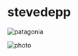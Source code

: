 # stevedepp


![patagonia](https://user-images.githubusercontent.com/38410965/112503788-98cf5200-8d61-11eb-82fe-33ed45e71a3c.jpg)


![photo](https://github.com/stevedepp/stevedepp/blob/gh-pages/patagonia.jpg)
